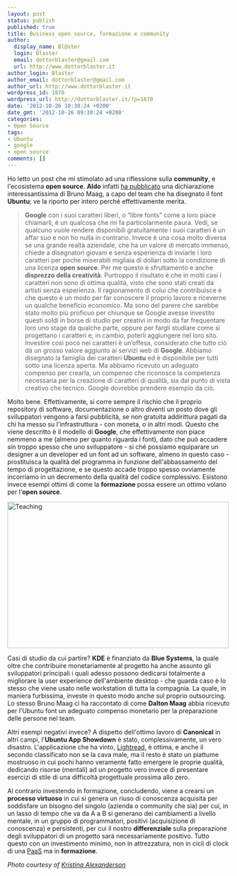 ```yaml
---
layout: post
status: publish
published: true
title: Business open source, formazione e community
author:
  display_name: Bl@ster
  login: Blaster
  email: dottorblaster@gmail.com
  url: http://www.dottorblaster.it
author_login: Blaster
author_email: dottorblaster@gmail.com
author_url: http://www.dottorblaster.it
wordpress_id: 1870
wordpress_url: http://dottorblaster.it/?p=1870
date: '2012-10-26 10:30:24 +0200'
date_gmt: '2012-10-26 09:30:24 +0200'
categories:
- Open Source
tags:
- Ubuntu
- google
- open source
comments: []
---
```

<p>Ho letto un post che mi stimolato ad una riflessione sulla <strong>community</strong>, e l'ecosistema <strong>open source</strong>. <strong>Aldo</strong> infatti <a href="http://www.aldolat.it/2012/asides/bruno-maag-font-google/">ha pubblicato</a> una dichiarazione interessantissima di Bruno Maag, a capo del team che ha disegnato il font <strong>Ubuntu</strong>; ve la riporto per intero perché effettivamente merita.</p>
<blockquote><p><strong>Google</strong> con i suoi caratteri liberi, o “libre fonts” come a loro piace chiamarli, è un qualcosa che mi fa particolarmente paura. Vedi, se qualcuno vuole rendere disponibili gratuitamente i suoi caratteri è un affar suo e non ho nulla in contrario. Invece è una cosa molto diversa se una grande realtà aziendale, che ha un valore di mercato immenso, chiede a disegnatori giovani e senza esperienza di inviarle i loro caratteri per poche miserabili migliaia di dollari sotto la condizione di una licenza <strong>open source</strong>. Per me questo è sfruttamento e anche <strong>disprezzo della creatività</strong>. Purtroppo il risultato è che in molti casi i caratteri non sono di ottima qualità, visto che sono stati creati da artisti senza esperienza. Il ragionamento di colui che contribuisce è che questo è un modo per far conoscere il proprio lavoro e riceverne un qualche beneficio economico. Ma sono del parere che sarebbe stato molto più proficuo per chiunque se Google avesse investito questi soldi in borse di studio per creativi in modo da far frequentare loro uno stage da qualche parte, oppure per fargli studiare come si progettano i caratteri e, in cambio, poterli aggiungere nel loro sito. Investire così poco nei caratteri è un’offesa, considerato che tutto ciò dà un grosso valore aggiunto ai servizi web di <strong>Google</strong>. Abbiamo disegnato la famiglia dei caratteri <strong>Ubuntu</strong> ed è disponibile per tutti sotto una licenza aperta. Ma abbiamo ricevuto un adeguato compenso per crearla, un compenso che riconosce la competenza necessaria per la creazione di caratteri di qualità, sia dal punto di vista creativo che tecnico. Google dovrebbe prendere esempio da ciò.</p></blockquote>
<p>Molto bene. Effettivamente, si corre sempre il rischio che il proprio repository di software, documentazione o altro diventi un posto dove gli sviluppatori vengono a farsi pubblicità, se non gratuita addirittura pagati da chi ha messo su l'infrastruttura - con moneta, o in altri modi. Questo che viene descritto è il modello di <strong>Google</strong>, che effettivamente non piace nemmeno a me (almeno per quanto riguarda i font), dato che può accadere sin troppo spesso che uno sviluppatore - si ché possiamo equiparare un designer a un developer ed un font ad un software, almeno in questo caso - prostituisca la qualità del programma in funzione dell'abbassamento del tempo di progettazione, e se questo accade troppo spesso ovviamente incorriamo in un decremento della qualità del codice complessivo. Esistono invece esempi ottimi di come la <strong>formazione</strong> possa essere un ottimo volano per l'<strong>open source</strong>.</p>
<p><img class="aligncenter" title="Teaching" src="http://farm6.staticflickr.com/5092/5592994934_44643f81d2.jpg" alt="Teaching" width="500" height="331" /></p>
<p>Casi di studio da cui partire? <strong>KDE</strong> è finanziato da <strong>Blue Systems</strong>, la quale oltre che contribuire monetariamente al progetto ha anche assunto gli sviluppatori principali i quali adesso possono dedicarsi totalmente a migliorare la user experience dell'ambiente desktop - che guarda caso è lo stesso che viene usato nelle workstation di tutta la compagnia. La quale, in maniera furbissima, investe in questo modo anche sul proprio outsourcing. Lo stesso Bruno Maag ci ha raccontato di come <strong>Dalton Maag</strong> abbia ricevuto per l'Ubuntu font un adeguato compenso monetario per la preparazione delle persone nel team.</p>
<p>Altri esempi negativi invece? A dispetto dell'ottimo lavoro di <strong>Canonical</strong> in altri campi, l'<strong>Ubuntu App Showdown</strong> è stato, complessivamente, un vero disastro. L'applicazione che ha vinto, <a href="https://apps.ubuntu.com/cat/applications/lightread/">Lightread</a>, è ottima, e anche il secondo classificato non se la cava male, ma il resto è stato un piattume mostruoso in cui pochi hanno veramente fatto emergere le proprie qualità, dedicando risorse (mentali) ad un progetto vero invece di presentare esercizi di stile di una difficoltà progettuale prossima allo zero.</p>
<p>Al contrario investendo in formazione, concludendo, viene a crearsi un <strong>processo virtuoso</strong> in cui si genera un riuso di conoscenza acquisita per soddisfare un bisogno del singolo (azienda o community che sia) per cui, in un lasso di tempo che va da A a B si generano dei cambiamenti a livello mentale, in un gruppo di programmatori, positivi (acquisizione di conoscenza) e persistenti, per cui il nostro <strong>differenziale</strong> sulla preparazione degli sviluppatori di un progetto sarà necessariamente positivo. Tutto questo con un investimento minimo, non in attrezzatura, non in cicli di clock di una <a href="http://it.wikipedia.org/wiki/Platform_as_a_service">PaaS</a> ma in <strong>formazione</strong>.</p>
<p><em>Photo courtesy of <a href="http://www.flickr.com/photos/kalexanderson/5592994934/in/photostream/">Kristina Alexanderson</a></em></p>
